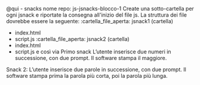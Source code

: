 @qui - snacks
nome repo: js-jsnacks-blocco-1
Create una sotto-cartella per ogni jsnack e riportate la consegna all'inizio del file js.
La struttura dei file dovrebbe essere la seguente:
:cartella_file_aperta: jsnack1 (cartella)
- index.html
- script.js
:cartella_file_aperta: jsnack2 (cartella)
- index.html
- script.js
e così via
Primo snack
L’utente inserisce due numeri in successione, con due prompt.
Il software stampa il maggiore. 


Snack 2:
L’utente inserisce due parole in successione, con due prompt.
Il software stampa prima la parola più corta, poi la parola più lunga.